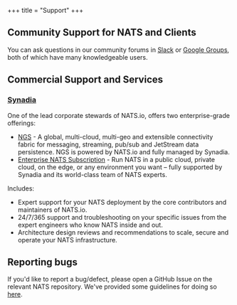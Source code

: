 +++
title = "Support"
+++


## Community Support for NATS and Clients

You can ask questions in our community forums in <a href="https://slack.nats.io" target="_blank">Slack</a> or <a href="https://groups.google.com/g/natsio" target="_blank">Google Groups</a>, both of which have many knowledgeable users.

## Commercial Support and Services

### [Synadia](https://synadia.com)

One of the lead corporate stewards of NATS.io, offers two enterprise-grade offerings:

- [NGS](https://synadia.com/ngs) - A global, multi-cloud, multi-geo and extensible connectivity fabric for messaging, streaming, pub/sub and JetStream data persistence. NGS is powered by NATS.io and fully managed by Synadia.
- [Enterprise NATS Subscription](https://synadia.com/nats) - Run NATS in a public cloud, private cloud, on the edge, or any environment you want – fully supported by Synadia and its world-class team of NATS experts. 

Includes:
* Expert support for your NATS deployment by the core contributors and maintainers of NATS.io.
* 24/7/365 support and troubleshooting on your specific issues from the expert engineers who know NATS inside and out.
* Architecture design reviews and recommendations to scale, secure and operate your NATS infrastructure.

## Reporting bugs

If you'd like to report a bug/defect, please open a GitHub Issue on the relevant NATS repository. We've provided some guidelines for doing so [here](/contributing).

